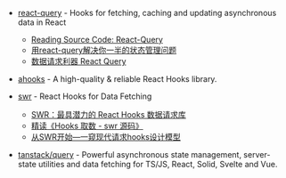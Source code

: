 - [react-query](https://github.com/tannerlinsley/react-query) - Hooks for fetching, caching and updating asynchronous data in React

    - [Reading Source Code: React-Query](https://alexkondov.com/reading-source-code-react-query/)
    - [用react-query解决你一半的状态管理问题](https://zhuanlan.zhihu.com/p/351280149)
    - [数据请求利器 React Query](https://zhuanlan.zhihu.com/p/522609991)

- [ahooks](https://github.com/alibaba/hooks) - A high-quality & reliable React Hooks library.
- [swr](https://github.com/vercel/swr) - React Hooks for Data Fetching

    - [SWR：最具潜力的 React Hooks 数据请求库](https://zhuanlan.zhihu.com/p/351280149)
    - [精读《Hooks 取数 - swr 源码》](https://zhuanlan.zhihu.com/p/91228591)
    - [从SWR开始—一窥现代请求hooks设计模型](https://zhuanlan.zhihu.com/p/364605867)

- [tanstack/query](https://github.com/tanstack/query) - Powerful asynchronous state management, server-state utilities and data fetching for TS/JS, React, Solid, Svelte and Vue.
